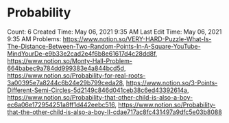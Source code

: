 # Probability

Count: 6
Created Time: May 06, 2021 9:35 AM
Last Edit Time: May 06, 2021 9:35 AM
Problems: https://www.notion.so/VERY-HARD-Puzzle-What-Is-The-Distance-Between-Two-Random-Points-In-A-Square-YouTube-MindYourDe-e9b33e2cad2e4f6b8e61617d4c28dd8f, https://www.notion.so/Monty-Hall-Problem-664babec9a784dd999383e4a844bcd5d, https://www.notion.so/Probability-for-real-roots-3a00395e7a8244c6b24e29b799ceda28, https://www.notion.so/3-Points-Different-Semi-Circles-5d2149c846d041ceb38c6ed43392614a, https://www.notion.so/Probability-that-other-child-is-also-a-boy-ec6a06e172954251a8ff1d442eebc516, https://www.notion.so/Probability-that-the-other-child-is-also-a-boy-II-cdae717ac8fc431497a9dfc5e03b8088